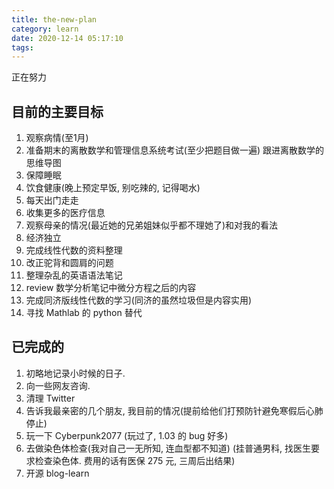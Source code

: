 ```yaml
---
title: the-new-plan
category: learn
date: 2020-12-14 05:17:10
tags:
---
```


正在努力

<!-- more -->

## 目前的主要目标

1. 观察病情(至1月)
2. 准备期末的离散数学和管理信息系统考试(至少把题目做一遍)
   跟进离散数学的思维导图
3. 保障睡眠
4. 饮食健康(晚上预定早饭, 别吃辣的, 记得喝水)
5. 每天出门走走
6. 收集更多的医疗信息
7. 观察母亲的情况(最近她的兄弟姐妹似乎都不理她了)和对我的看法
8. 经济独立
9. 完成线性代数的资料整理
10. 改正驼背和圆肩的问题
11. 整理杂乱的英语语法笔记
12. review 数学分析笔记中微分方程之后的内容
13. 完成同济版线性代数的学习(同济的虽然垃圾但是内容实用)
14. 寻找 Mathlab 的 python 替代

## 已完成的

1. 初略地记录小时候的日子.
2. 向一些网友咨询.
3. 清理 Twitter
4. 告诉我最亲密的几个朋友, 我目前的情况(提前给他们打预防针避免寒假后心肺停止)
5. 玩一下 Cyberpunk2077 (玩过了, 1.03 的 bug 好多)
6. 去做染色体检查(我对自己一无所知, 连血型都不知道) (挂普通男科, 找医生要求检查染色体. 费用的话有医保 275 元, 三周后出结果)
7. 开源 blog-learn